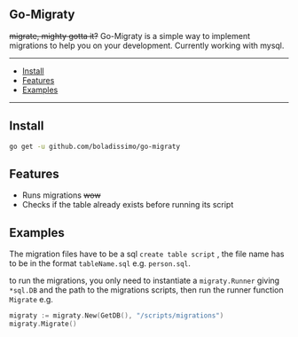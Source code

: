 
## Go-Migraty 
~~migrate, mighty gotta it?~~
 Go-Migraty is a simple way to implement migrations to help you on your development.
Currently working with mysql.

---

* [Install](#install)
* [Features](#features)
* [Examples](#examples)

---
## Install 
```sh
go get -u github.com/boladissimo/go-migraty
```
## Features

 - Runs migrations ~~wow~~
 - Checks if the table already exists before running its script
 

## Examples
The migration files have to be a sql `create table script` , the file name has to be in the format `tableName.sql` e.g. `person.sql`.

to run the migrations, you only need to instantiate a `migraty.Runner` giving `*sql.DB` and the path to the migrations scripts, then run the runner  function `Migrate`
e.g.
```go
migraty := migraty.New(GetDB(), "/scripts/migrations")
migraty.Migrate()
```
    
